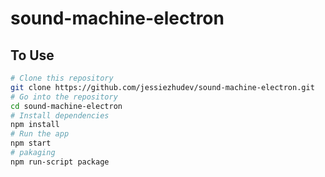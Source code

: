 # sound-machine-electron
## To Use
```bash
# Clone this repository
git clone https://github.com/jessiezhudev/sound-machine-electron.git
# Go into the repository
cd sound-machine-electron
# Install dependencies
npm install
# Run the app
npm start
# pakaging 
npm run-script package
```
